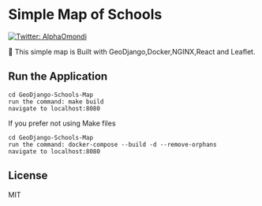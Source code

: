 # Simple Map of Schools

<p>
  <a href="https://twitter.com/AlphaOmondi" target="_blank">
    <img alt="Twitter: AlphaOmondi" src="https://img.shields.io/twitter/follow/AlphaOmondi.svg?style=social" />
  </a>
</p>

👋 This simple map is Built with GeoDjango,Docker,NGINX,React and Leaflet.

## Run the Application

```
cd GeoDjango-Schools-Map
run the command: make build
navigate to localhost:8080
```

If you prefer not using Make files

```
cd GeoDjango-Schools-Map
run the command: docker-compose --build -d --remove-orphans
navigate to localhost:8080
```

## License

MIT
